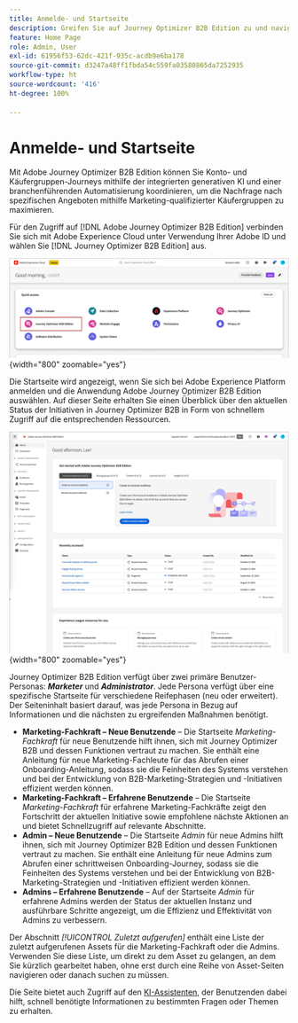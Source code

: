 ```yaml
---
title: Anmelde- und Startseite
description: Greifen Sie auf Journey Optimizer B2B Edition zu und navigieren Sie zu personalisierten Startseiten – verschiedene Ansichten für Marketing-Fachleute und Admins mit Schnellzugriff und KI-Assistent.
feature: Home Page
role: Admin, User
exl-id: 61956f53-62dc-421f-935c-acdb9e6ba178
source-git-commit: d3247a48ff1fbda54c559fa03580865da7252935
workflow-type: ht
source-wordcount: '416'
ht-degree: 100%

---
```


# Anmelde- und Startseite

Mit Adobe Journey Optimizer B2B Edition können Sie Konto- und Käufergruppen-Journeys mithilfe der integrierten generativen KI und einer branchenführenden Automatisierung koordinieren, um die Nachfrage nach spezifischen Angeboten mithilfe Marketing-qualifizierter Käufergruppen zu maximieren.

<!-- Requirements?
-->
Für den Zugriff auf [!DNL Adobe Journey Optimizer B2B Edition] verbinden Sie sich mit Adobe Experience Cloud unter Verwendung Ihrer Adobe ID und wählen Sie [!DNL Journey Optimizer B2B Edition] aus.

![Adobe Experience Platform-Anwendungen](./assets/experience-cloud-apps.png){width="800" zoomable="yes"}

Die Startseite wird angezeigt, wenn Sie sich bei Adobe Experience Platform anmelden und die Anwendung Adobe Journey Optimizer B2B Edition auswählen. Auf dieser Seite erhalten Sie einen Überblick über den aktuellen Status der Initiativen in Journey Optimizer B2B in Form von<!-- refined insights and--> schnellem Zugriff auf die entsprechenden Ressourcen. <!-- It also provides information about the ideal next action to take and where to find the comprehensive set of tutorials and documentation. -->

![Startseite von Journey Optimizer B2B Edition](./assets/home-page.png){width="800" zoomable="yes"}

Journey Optimizer B2B Edition verfügt über zwei primäre Benutzer-Personas: _**Marketer**_ und _**Administrator**_. Jede Persona verfügt über eine spezifische Startseite für verschiedene Reifephasen (neu oder erweitert). Der Seiteninhalt basiert darauf, was jede Persona in Bezug auf Informationen und die nächsten zu ergreifenden Maßnahmen benötigt.

* **Marketing-Fachkraft – Neue Benutzende** – Die Startseite _Marketing-Fachkraft_ für neue Benutzende hilft ihnen, sich mit Journey Optimizer B2B und dessen Funktionen vertraut zu machen. Sie enthält eine Anleitung für neue Marketing-Fachleute für das Abrufen einer Onboarding-Anleitung, sodass sie die Feinheiten des Systems verstehen und bei der Entwicklung von B2B-Marketing-Strategien und -Initiativen effizient werden können.
* **Marketing-Fachkraft – Erfahrene Benutzende** – Die Startseite _Marketing-Fachkraft_ für erfahrene Marketing-Fachkräfte zeigt den Fortschritt der aktuellen Initiative sowie empfohlene nächste Aktionen an und bietet Schnellzugriff auf relevante Abschnitte.
* **Admin – Neue Benutzende** – Die Startseite _Admin_ für neue Admins hilft ihnen, sich mit Journey Optimizer B2B Edition und dessen Funktionen vertraut zu machen. Sie enthält eine Anleitung für neue Admins zum Abrufen einer schrittweisen Onboarding-Journey, sodass sie die Feinheiten des Systems verstehen und bei der Entwicklung von B2B-Marketing-Strategien und -Initiativen effizient werden können.
* **Admins – Erfahrene Benutzende** – Auf der Startseite _Admin_ für erfahrene Admins werden der Status der aktuellen Instanz und ausführbare Schritte angezeigt, um die Effizienz und Effektivität von Admins zu verbessern.

Der Abschnitt _[!UICONTROL Zuletzt aufgerufen]_ enthält eine Liste der zuletzt aufgerufenen Assets für die Marketing-Fachkraft oder die Admins. Verwenden Sie diese Liste, um direkt zu dem Asset zu gelangen, an dem Sie kürzlich gearbeitet haben, ohne erst durch eine Reihe von Asset-Seiten navigieren oder danach suchen zu müssen.

Die Seite bietet auch Zugriff auf den [KI-Assistenten](./ai-assistant/ai-assistant-overview.md), der Benutzenden dabei hilft, schnell benötigte Informationen zu bestimmten Fragen oder Themen zu erhalten.<!-- and to obtain specific recommendations for their challenges or objectives-->

<!-- 

## Marketer - new user

The Marketer home page for a new user consists of three rows that assist the marketer in getting accustomed to Journey Optimizer B2B and its capabilities. It also provides a view of the latest journeys that have been created, which can serve as a starting point for a new user.

The first row consists of a guided walkthrough for the new marketer to obtain an onboarding walkthrough so that they can understand the nuances of the system and become efficient in developing B2B marketing strategies and initiatives.

The second row consists of the recent AJO B2B journeys that have been created across the platform so that the marketer can get inspiration for the best practices to create an account journey.

The third row consists of the learning resources that can help a marketer gain more information on a specific topic.

## Marketer - advanced user

The Marketer home page for an advanced marketer consists of four rows that assists the marketer in obtaining more information on the current progress of the initiatives and on specific actions and on the next best action to be taken along with quick access to relevant sections.

The first row consists of the next set of actions that a B2B marketer can take based on the previous actions taken and the current state of the initiative, which provides a prompt for the user to make the next move that would align to the objective of the initiatives and help them reach the goals quickly.

The second row consists of the most recent assets accessed by the marketer to make it easier for the marketer to locate them and make updates to the same.

The third row consists of the Key Performance Indicators that can help the marketer gauge the overall performance of the marketing initiatives.

The fourth row consists of the learning resources that can help a marketer gain more information on a specific topic.

## Administrator - new user

The _Admin_ home page for a new administrator consists of three rows that assists the administrator in getting accustomed to Journey Optimizer B2B Edition and its capabilities, and provides a view of the latest journeys that have been created that can serve as a starting point for a new user.

The first row consists of a guided walkthrough for the new marketer to obtain a step-by-step onboarding journey to understand the nuances of the system and become efficient in developing B2B marketing strategies and initiatives with AJO B2B.

The second row consists of the recent assets used by the B2B marketers in a single table to make it easier for the administrator to know which assets are currently under focus.

The third row consists of the learning resources that would help an administrator gain more information on a specific topic.

## Administrator - advanced user

The _Admin_ home page for an advanced administrator consists of four rows that assists the administrator in obtaining more information about the current status of the instance and on specific actions that can be taken to make it more efficient and effective for the marketers.

The first row consists of the next set of actions that an administrator can take based on the previous actions taken and the current state of the instance. It serves as a prompt for the administrator to make the necessary updates to the parameters of the instances such as user permissions or any specific module configurations.

The second row consists of the recent assets used by the B2B marketers in a single table to make it easier for the administrator to know which assets are currently under focus.

The third row consists of the Key Performance Indicators that would help the administrators gauge the progress of the instance in terms of operational parameters such as users and usage.

The fourth row consists of the learning resources that would help the administrator gain more information on a specific topic.

-->